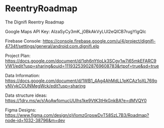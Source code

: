 # ReentryRoadmap
The Dignifi Reentry Roadmap

Google Maps API Key: AIzaSyCy3mK_j0BkAkVyLUl2eQlCB7rugYIgQIc

Firebase Console: https://console.firebase.google.com/u/4/project/dignifi-4734f/settings/general/android:com.dignifi.elp

Project Plan: https://docs.google.com/document/d/1qh6nYtIoLk3SCgy1w7i65mkEFARC9VW1/edit?usp=sharing&ouid=111932539028769608783&rtpof=true&sd=true

Data Information: https://docs.google.com/document/d/1WB1_4Ag4AhMdLL1pKCAz1oXL769oyNVykCOUNMegWck/edit?usp=sharing

Data structure ideas: https://1drv.ms/w/s!AoAwfpmucUUlhs1ke9VtK3tHkGnkBA?e=dMVQY0

Figma Designs: https://www.figma.com/design/qVIomzGrpswDvT58SzL7B3/Roadmap?node-id=1032-38796&m=dev
